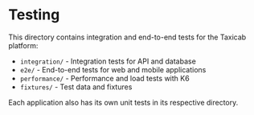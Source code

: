 # Testing

This directory contains integration and end-to-end tests for the Taxicab platform:

- `integration/` - Integration tests for API and database
- `e2e/` - End-to-end tests for web and mobile applications
- `performance/` - Performance and load tests with K6
- `fixtures/` - Test data and fixtures

Each application also has its own unit tests in its respective directory.